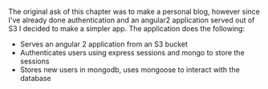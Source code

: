 The original ask of this chapter was to make a personal blog, however since I've already done 
authentication and an angular2 application served out of S3 I decided to make a simpler app.  The
application does the following:
- Serves an angular 2 application from an S3 bucket
- Authenticates users using express sessions and mongo to store the sessions
- Stores new users in mongodb, uses mongoose to interact with the database

